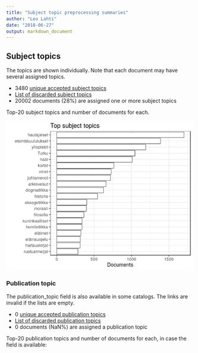 ```yaml
---
title: "Subject topic preprocessing summaries"
author: "Leo Lahti"
date: "2018-06-27"
output: markdown_document
---
```


## Subject topics

The topics are shown individually. Note that each document may have
several assigned topics.



  * 3480 [unique accepted subject topics](output.tables/subject_topic_accepted.csv)
  * [List of discarded subject topics](output.tables/subject_topic_discarded.csv)
  * 20002 documents (28%) are assigned one or more subject topics 


Top-20 subject topics and number of documents for each.

![plot of chunk summarytopics22](figure/summarytopics22-1.png)

### Publication topic

The publication_topic field is also available in some catalogs. The links are invalid if the lists are empty.



  * 0 [unique accepted publication topics](output.tables/publication_topic_accepted.csv)
  * [List of discarded publication topics](output.tables/publication_topic_discarded.csv)
  * 0 documents (NaN%) are assigned a publication topic 

Top-20 publication topics and number of documents for each, in
case the field is available:


